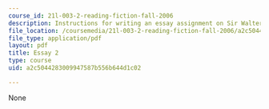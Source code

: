 ```yaml
---
course_id: 21l-003-2-reading-fiction-fall-2006
description: Instructions for writing an essay assignment on Sir Walter Scott.
file_location: /coursemedia/21l-003-2-reading-fiction-fall-2006/a2c5044283009947587b556b644d1c02_essay2.pdf
file_type: application/pdf
layout: pdf
title: Essay 2
type: course
uid: a2c5044283009947587b556b644d1c02

---
```

None